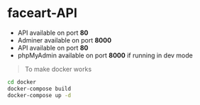 # faceart-API

 - API available on port **80**
 - Adminer available on port **8000**
 - API available on port **80**
 - phpMyAdmin available on port **8000** if running in dev mode

> To make docker works
```sh
cd docker
docker-compose build
docker-compose up -d
```
